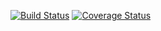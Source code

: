 
[![Build Status][ci-image]][ci-url] [![Coverage Status][coveralls-image]][coveralls-url]

[ci-image]: https://github.com/brandoncate-personal/monitor-cli/workflows/Tests/badge.svg
[ci-url]: https://github.com/brandoncate-personal/monitor-cli/actions?workflow=Tests

[coveralls-image]: https://coveralls.io/github/brandoncate-personal/monitor-cli/badge.svg?branch=main&service=github
[coveralls-url]: https://coveralls.io/github/brandoncate-personal/monitor-cli?branch=main
